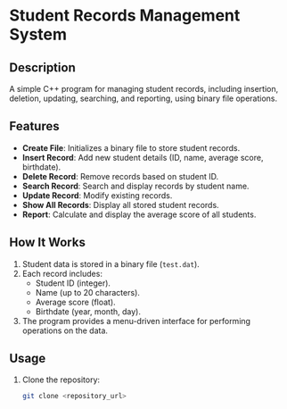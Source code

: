# Student Records Management System

## Description
A simple C++ program for managing student records, including insertion, deletion, updating, searching, and reporting, using binary file operations.

## Features
- **Create File**: Initializes a binary file to store student records.
- **Insert Record**: Add new student details (ID, name, average score, birthdate).
- **Delete Record**: Remove records based on student ID.
- **Search Record**: Search and display records by student name.
- **Update Record**: Modify existing records.
- **Show All Records**: Display all stored student records.
- **Report**: Calculate and display the average score of all students.

## How It Works
1. Student data is stored in a binary file (`test.dat`).
2. Each record includes:
   - Student ID (integer).
   - Name (up to 20 characters).
   - Average score (float).
   - Birthdate (year, month, day).
3. The program provides a menu-driven interface for performing operations on the data.

## Usage
1. Clone the repository:
   ```bash
   git clone <repository_url>
